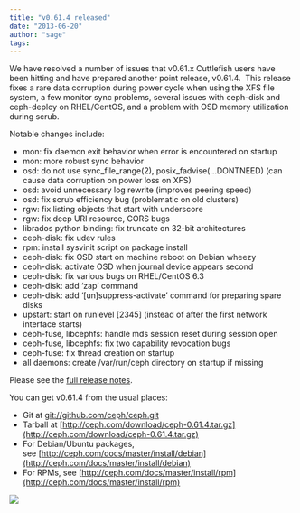 ```yaml
---
title: "v0.61.4 released"
date: "2013-06-20"
author: "sage"
tags: 
---
```


We have resolved a number of issues that v0.61.x Cuttlefish users have been hitting and have prepared another point release, v0.61.4.  This release fixes a rare data corruption during power cycle when using the XFS file system, a few monitor sync problems, several issues with ceph-disk and ceph-deploy on RHEL/CentOS, and a problem with OSD memory utilization during scrub.

Notable changes include:

- mon: fix daemon exit behavior when error is encountered on startup
- mon: more robust sync behavior
- osd: do not use sync\_file\_range(2), posix\_fadvise(…DONTNEED) (can cause data corruption on power loss on XFS)
- osd: avoid unnecessary log rewrite (improves peering speed)
- osd: fix scrub efficiency bug (problematic on old clusters)
- rgw: fix listing objects that start with underscore
- rgw: fix deep URI resource, CORS bugs
- librados python binding: fix truncate on 32-bit architectures
- ceph-disk: fix udev rules
- rpm: install sysvinit script on package install
- ceph-disk: fix OSD start on machine reboot on Debian wheezy
- ceph-disk: activate OSD when journal device appears second
- ceph-disk: fix various bugs on RHEL/CentOS 6.3
- ceph-disk: add ‘zap’ command
- ceph-disk: add ‘\[un\]suppress-activate’ command for preparing spare disks
- upstart: start on runlevel \[2345\] (instead of after the first network interface starts)
- ceph-fuse, libcephfs: handle mds session reset during session open
- ceph-fuse, libcephfs: fix two capability revocation bugs
- ceph-fuse: fix thread creation on startup
- all daemons: create /var/run/ceph directory on startup if missing

Please see the [full release notes](http://ceph.com/docs/master/release-notes/#v0-61-4-cuttlefish).

You can get v0.61.4 from the usual places:

- Git at [git://github.com/ceph/ceph.git](http://github.com/ceph/ceph)
- Tarball at [http://ceph.com/download/ceph-0.61.4.tar.gz](http://ceph.com/download/ceph-0.61.4.tar.gz)
- For Debian/Ubuntu packages, see [http://ceph.com/docs/master/install/debian](http://ceph.com/docs/master/install/debian)
- For RPMs, see [http://ceph.com/docs/master/install/rpm](http://ceph.com/docs/master/install/rpm)

![](http://track.hubspot.com/__ptq.gif?a=268973&k=14&bu=http://ceph.com&r=http://ceph.com/releases/v0-61-4-released/&bvt=rss&p=wordpress)
